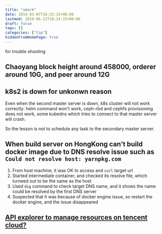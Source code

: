 ```yaml
---
title: "umark"
date: 2019-03-07T16:33:33+08:00
lastmod: 2019-06-21T18:24:23+08:00
draft: false
tags: []
categories: ["tip"]
hiddenFromHomePage: true
---
```


 for trouble shooting

## Chaoyang block height around 458000, orderer around 10G, and peer around 12G

## k8s2 is down for unkonwn reason

Even when the second master server is down, k8s cluster will not work correctly: helm command won't work, ceph-rbd and cephfs provisioning does not work, some kubedns which tries to connect to that master server will crash.

So the lesson is not to schedule any task to the secondary master server.

## When build server on HongKong can't build docker image due to DNS resolve issue such as `Could not resolve host: yarnpkg.com`

1. From host machine, it was OK to access and `curl` target url
2. Started intermediate container, and checked its resolve file, which turneed out to be the same as the host
3. Used `dig` command to check target DNS name, and it shows the name could be resolved by the first DNS server
4. Suspected that it was because of docker engine issue, so restart the docker engine, and the issue disappeared

## [API explorer to manage resources on tencent cloud?](https://console.cloud.tencent.com/api/explorer?Product=cvm&Version=2017-03-12)
